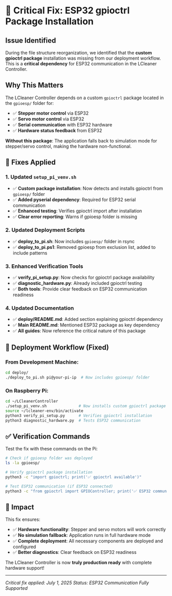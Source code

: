 # 🚨 Critical Fix: ESP32 gpioctrl Package Installation

## Issue Identified
During the file structure reorganization, we identified that the **custom gpioctrl package** installation was missing from our deployment workflow. This is a **critical dependency** for ESP32 communication in the LCleaner Controller.

## Why This Matters
The LCleaner Controller depends on a custom `gpioctrl` package located in the `gpioesp/` folder for:
- ✅ **Stepper motor control** via ESP32
- ✅ **Servo motor control** via ESP32  
- ✅ **Serial communication** with ESP32 hardware
- ✅ **Hardware status feedback** from ESP32

**Without this package**: The application falls back to simulation mode for stepper/servo control, making the hardware non-functional.

## 🔧 Fixes Applied

### 1. Updated `setup_pi_venv.sh`
- ✅ **Custom package installation**: Now detects and installs gpioctrl from `gpioesp/` folder
- ✅ **Added pyserial dependency**: Required for ESP32 serial communication
- ✅ **Enhanced testing**: Verifies gpioctrl import after installation
- ✅ **Clear error reporting**: Warns if gpioesp folder is missing

### 2. Updated Deployment Scripts
- ✅ **deploy_to_pi.sh**: Now includes `gpioesp/` folder in rsync
- ✅ **deploy_to_pi.ps1**: Removed gpioesp from exclusion list, added to include patterns

### 3. Enhanced Verification Tools
- ✅ **verify_pi_setup.py**: Now checks for gpioctrl package availability
- ✅ **diagnostic_hardware.py**: Already included gpioctrl testing
- ✅ **Both tools**: Provide clear feedback on ESP32 communication readiness

### 4. Updated Documentation
- ✅ **deploy/README.md**: Added section explaining gpioctrl dependency
- ✅ **Main README.md**: Mentioned ESP32 package as key dependency
- ✅ **All guides**: Now reference the critical nature of this package

## 🎯 Deployment Workflow (Fixed)

### From Development Machine:
```bash
cd deploy/
./deploy_to_pi.sh pi@your-pi-ip  # Now includes gpioesp/ folder
```

### On Raspberry Pi:
```bash
cd ~/LCleanerController
./setup_pi_venv.sh              # Now installs custom gpioctrl package
source ~/lcleaner-env/bin/activate
python3 verify_pi_setup.py      # Verifies gpioctrl installation
python3 diagnostic_hardware.py  # Tests ESP32 communication
```

## ✅ Verification Commands

Test the fix with these commands on the Pi:
```bash
# Check if gpioesp folder was deployed
ls -la gpioesp/

# Verify gpioctrl package installation
python3 -c "import gpioctrl; print('✅ gpioctrl available')"

# Test ESP32 communication (if ESP32 connected)
python3 -c "from gpioctrl import GPIOController; print('✅ ESP32 communication ready')"
```

## 🚀 Impact

This fix ensures:
- ✅ **Hardware functionality**: Stepper and servo motors will work correctly
- ✅ **No simulation fallback**: Application runs in full hardware mode
- ✅ **Complete deployment**: All necessary components are deployed and configured
- ✅ **Better diagnostics**: Clear feedback on ESP32 readiness

The LCleaner Controller is now **truly production ready** with complete hardware support!

---
*Critical fix applied: July 1, 2025*
*Status: ESP32 Communication Fully Supported*
